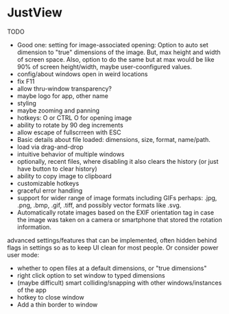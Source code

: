 # JustView

TODO 
- Good one: setting for image-associated opening: Option to auto set dimension to "true" dimensions of the image. But, max height and width of screen space. Also, option to do the same but at max would be like 90% of screen height/width, maybe user-coonfigured values.
- config/about windows open in weird locations
- fix F11
- allow thru-window transparency?
- maybe logo for app, other name
- styling
- maybe zooming and panning
- hotkeys: O or CTRL O for opening image
- ability to rotate by 90 deg increments
- allow escape of fullscrreen with ESC
- Basic details about file loaded: dimensions, size, format, name/path.
- load via drag-and-drop
- intuitive behavior of multiple windows
- optionally, recent files, where disabling it also clears the history (or just have button to clear history)
- ability to copy image to clipboard
- customizable hotkeys
- graceful error handling
- support for wider range of image formats including GIFs perhaps: .jpg, .png, .bmp, .gif, .tiff, and possibly vector formats like .svg.
- Automatically rotate images based on the EXIF orientation tag in case the image was taken on a camera or smartphone that stored the rotation information.

advanced settings/features that can be implemented, often hidden behind flags in settings so as to keep UI clean for most people. Or consider power user mode:
- whether to open files at a default dimensions, or "true dimensions"
- right click option to set window to typed dimensions
- (maybe difficult) smart colliding/snapping with other windows/instances of the app
- hotkey to close window
- Add a thin border to window